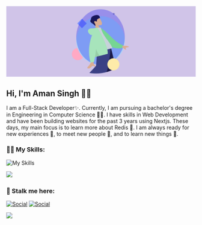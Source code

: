 <img src="westernfrog.jpg" alt="a banner that shows my name">

## Hi, I'm Aman Singh 👋🐸

I am a Full-Stack Developer✨. Currently, I am pursuing a bachelor's degree in Engineering in Computer Science 🧑‍💻. I have skills in Web Development and have been building websites for the past 3 years using Nextjs. These days, my main focus is to learn more about Redis 🐷. I am always ready for new experiences 🐥, to meet new people 🐸, and to learn new things 🤩.

### 🧑‍💻 My Skills:
![My Skills](https://skillicons.dev/icons?i=next,react,nodejs,tailwind,prisma,postgresql,mongodb,firebase,redis,javascript&perline=5)

<p>
<img src="https://github-readme-stats.vercel.app/api/top-langs?username=westernfrog&layout=compact&theme=tokyonight">
</p>

 ### 🤫 Stalk me here:
 <a href="https://www.instagram.com/iam__amansingh">![Social](https://skillicons.dev/icons?i=instagram)</a>
 <a href="https://www.linkedin.com/in/aman-singh123">![Social](https://skillicons.dev/icons?i=linkedin)</a>

![](https://komarev.com/ghpvc/?username=westernfrog)
 






